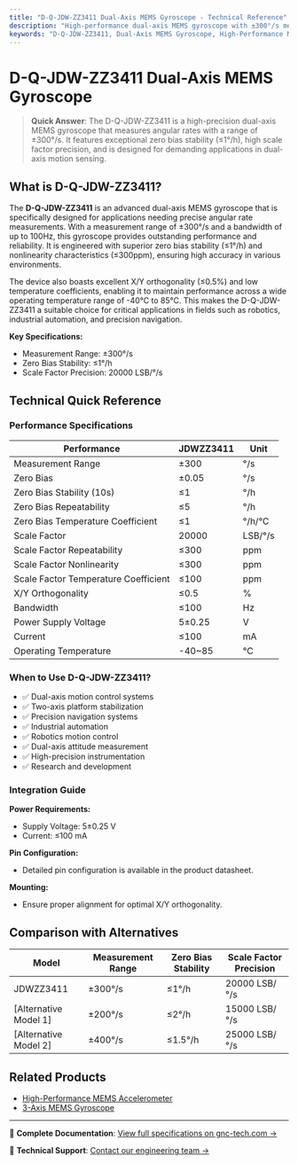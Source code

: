 ```yaml
---
title: "D-Q-JDW-ZZ3411 Dual-Axis MEMS Gyroscope - Technical Reference"
description: "High-performance dual-axis MEMS gyroscope with ±300°/s measurement range, superior zero bias stability (≤1°/h), and excellent scale factor characteristics."
keywords: "D-Q-JDW-ZZ3411, Dual-Axis MEMS Gyroscope, High-Performance MEMS Gyroscope, Precise Angular Rate Measurement, Dual-Axis Motion Sensing"
---
```


# D-Q-JDW-ZZ3411 Dual-Axis MEMS Gyroscope

> **Quick Answer**: The D-Q-JDW-ZZ3411 is a high-precision dual-axis MEMS gyroscope that measures angular rates with a range of ±300°/s. It features exceptional zero bias stability (≤1°/h), high scale factor precision, and is designed for demanding applications in dual-axis motion sensing.

## What is D-Q-JDW-ZZ3411?

The **D-Q-JDW-ZZ3411** is an advanced dual-axis MEMS gyroscope that is specifically designed for applications needing precise angular rate measurements. With a measurement range of ±300°/s and a bandwidth of up to 100Hz, this gyroscope provides outstanding performance and reliability. It is engineered with superior zero bias stability (≤1°/h) and nonlinearity characteristics (≤300ppm), ensuring high accuracy in various environments.

The device also boasts excellent X/Y orthogonality (≤0.5%) and low temperature coefficients, enabling it to maintain performance across a wide operating temperature range of -40°C to 85°C. This makes the D-Q-JDW-ZZ3411 a suitable choice for critical applications in fields such as robotics, industrial automation, and precision navigation.

**Key Specifications:**
- Measurement Range: ±300°/s
- Zero Bias Stability: ≤1°/h
- Scale Factor Precision: 20000 LSB/°/s

## Technical Quick Reference

### Performance Specifications

| Performance | JDWZZ3411 | Unit |
| --- | --- | --- |
| Measurement Range | ±300 | °/s |
| Zero Bias | ±0.05 | °/s |
| Zero Bias Stability (10s) | ≤1 | °/h |
| Zero Bias Repeatability | ≤5 | °/h |
| Zero Bias Temperature Coefficient | ≤1 | °/h/°C |
| Scale Factor | 20000 | LSB/°/s |
| Scale Factor Repeatability | ≤300 | ppm |
| Scale Factor Nonlinearity | ≤300 | ppm |
| Scale Factor Temperature Coefficient | ≤100 | ppm |
| X/Y Orthogonality | ≤0.5 | % |
| Bandwidth | ≤100 | Hz |
| Power Supply Voltage | 5±0.25 | V |
| Current | ≤100 | mA |
| Operating Temperature | -40~85 | °C |

### When to Use D-Q-JDW-ZZ3411?
- ✅ Dual-axis motion control systems
- ✅ Two-axis platform stabilization
- ✅ Precision navigation systems
- ✅ Industrial automation
- ✅ Robotics motion control
- ✅ Dual-axis attitude measurement
- ✅ High-precision instrumentation
- ✅ Research and development

### Integration Guide
**Power Requirements:**
- Supply Voltage: 5±0.25 V
- Current: ≤100 mA

**Pin Configuration:**
- Detailed pin configuration is available in the product datasheet.

**Mounting:**
- Ensure proper alignment for optimal X/Y orthogonality.

## Comparison with Alternatives

| Model | Measurement Range | Zero Bias Stability | Scale Factor Precision |
|-------|-------------------|---------------------|------------------------|
| JDWZZ3411 | ±300°/s | ≤1°/h | 20000 LSB/°/s |
| [Alternative Model 1] | ±200°/s | ≤2°/h | 15000 LSB/°/s |
| [Alternative Model 2] | ±400°/s | ≤1.5°/h | 25000 LSB/°/s |

## Related Products
- [High-Performance MEMS Accelerometer](https://www.gnc-tech.com/products/mems-accelerometer/)
- [3-Axis MEMS Gyroscope](https://www.gnc-tech.com/products/mems-gyroscope-3-axis/)

---

📘 **Complete Documentation**: [View full specifications on gnc-tech.com →](https://www.gnc-tech.com/products/mems-gyroscope-dual-axis-zz3411/)

💬 **Technical Support**: [Contact our engineering team →](https://www.gnc-tech.com/contact)
